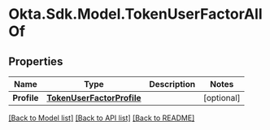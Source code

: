 # Okta.Sdk.Model.TokenUserFactorAllOf

## Properties

Name | Type | Description | Notes
------------ | ------------- | ------------- | -------------
**Profile** | [**TokenUserFactorProfile**](TokenUserFactorProfile.md) |  | [optional] 

[[Back to Model list]](../README.md#documentation-for-models) [[Back to API list]](../README.md#documentation-for-api-endpoints) [[Back to README]](../README.md)

